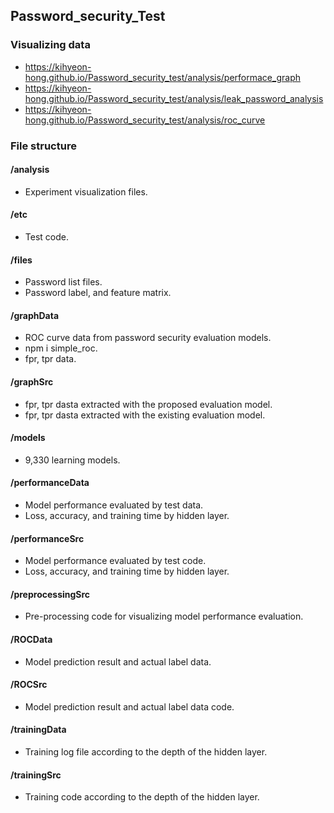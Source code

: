 ## Password_security_Test

### Visualizing data

-   https://kihyeon-hong.github.io/Password_security_test/analysis/performace_graph
-   https://kihyeon-hong.github.io/Password_security_test/analysis/leak_password_analysis
-   https://kihyeon-hong.github.io/Password_security_test/analysis/roc_curve

### File structure

#### /analysis

-   Experiment visualization files.

#### /etc

-   Test code.

#### /files

-   Password list files.
-   Password label, and feature matrix.

#### /graphData

-   ROC curve data from password security evaluation models.
-   npm i simple_roc.
-   fpr, tpr data.

#### /graphSrc

-   fpr, tpr dasta extracted with the proposed evaluation model.
-   fpr, tpr dasta extracted with the existing evaluation model.

#### /models

-   9,330 learning models.

#### /performanceData

-   Model performance evaluated by test data.
-   Loss, accuracy, and training time by hidden layer.

#### /performanceSrc

-   Model performance evaluated by test code.
-   Loss, accuracy, and training time by hidden layer.

#### /preprocessingSrc

-   Pre-processing code for visualizing model performance evaluation.

#### /ROCData

-   Model prediction result and actual label data.

#### /ROCSrc

-   Model prediction result and actual label data code.

#### /trainingData

-   Training log file according to the depth of the hidden layer.

#### /trainingSrc

-   Training code according to the depth of the hidden layer.
